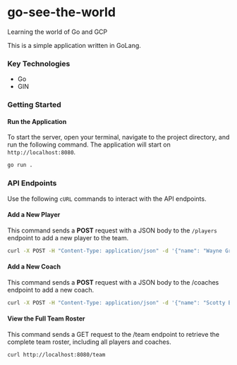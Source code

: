 # go-see-the-world
Learning the world of Go and GCP

This is a simple application written in GoLang.

### Key Technologies

- Go
- GIN

### Getting Started

#### Run the Application

To start the server, open your terminal, navigate to the project directory, and run the following command. The application will start on `http://localhost:8080`.

```bash
go run .
```

### API Endpoints

Use the following `cURL` commands to interact with the API endpoints.

#### Add a New Player

This command sends a **POST** request with a JSON body to the `/players` endpoint to add a new player to the team.

```bash
curl -X POST -H "Content-Type: application/json" -d '{"name": "Wayne Gretzky", "position": "Center"}' http://localhost:8080/players
```

#### Add a New Coach

This command sends a **POST** request with a JSON body to the /coaches endpoint to add a new coach.

```bash
curl -X POST -H "Content-Type: application/json" -d '{"name": "Scotty Bowman", "position": "Head Coach"}' http://localhost:8080/coaches
```

#### View the Full Team Roster

This command sends a GET request to the /team endpoint to retrieve the complete team roster, including all players and coaches.

```bash
curl http://localhost:8080/team
```

